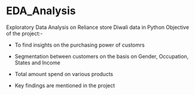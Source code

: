 # EDA_Analysis
Exploratory Data Analysis on Reliance store Diwali data in Python
Objective of the project:-
- To  find insights on the purchasing power of customrs
- Segmentation between customers on the basis on Gender, Occupation, States and Income
- Total amount spend on various products

- Key findings are mentioned in the project 
